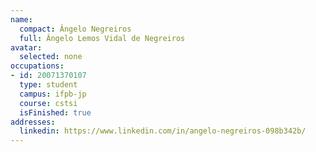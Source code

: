 ```yaml
---
name:
  compact: Ângelo Negreiros
  full: Ângelo Lemos Vidal de Negreiros
avatar:
  selected: none
occupations:
- id: 20071370107
  type: student
  campus: ifpb-jp
  course: cstsi
  isFinished: true
addresses:
  linkedin: https://www.linkedin.com/in/angelo-negreiros-098b342b/
---
```

